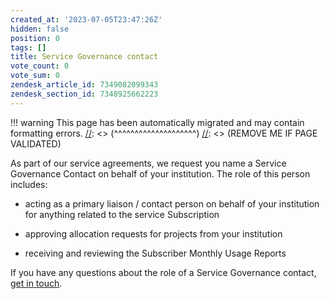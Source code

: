 ```yaml
---
created_at: '2023-07-05T23:47:26Z'
hidden: false
position: 0
tags: []
title: Service Governance contact
vote_count: 0
vote_sum: 0
zendesk_article_id: 7349082099343
zendesk_section_id: 7348925662223
---
```




[//]: <> (REMOVE ME IF PAGE VALIDATED)
[//]: <> (vvvvvvvvvvvvvvvvvvvv)
!!! warning
    This page has been automatically migrated and may contain formatting errors.
[//]: <> (^^^^^^^^^^^^^^^^^^^^)
[//]: <> (REMOVE ME IF PAGE VALIDATED)

As part of our service agreements, we request you name a Service
Governance Contact on behalf of your institution. The role of this
person includes:

-   acting as a primary liaison / contact person on behalf of your
    institution for anything related to the service Subscription

-   approving allocation requests for projects from your institution

-   receiving and reviewing the Subscriber Monthly Usage Reports

If you have any questions about the role of a Service Governance
contact, [get in touch](mailto:info@nesi.org.nz).
